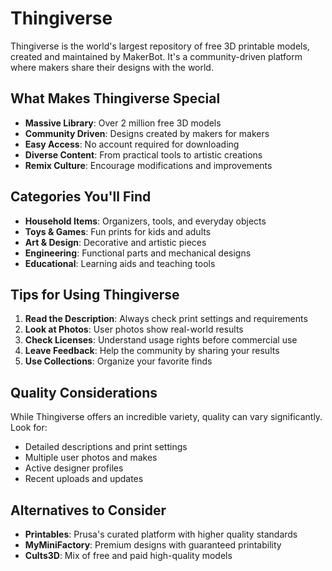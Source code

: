 # Thingiverse

Thingiverse is the world's largest repository of free 3D printable models, created and maintained by MakerBot. It's a community-driven platform where makers share their designs with the world.

## What Makes Thingiverse Special

- **Massive Library**: Over 2 million free 3D models
- **Community Driven**: Designs created by makers for makers
- **Easy Access**: No account required for downloading
- **Diverse Content**: From practical tools to artistic creations
- **Remix Culture**: Encourage modifications and improvements

## Categories You'll Find

- **Household Items**: Organizers, tools, and everyday objects
- **Toys & Games**: Fun prints for kids and adults
- **Art & Design**: Decorative and artistic pieces
- **Engineering**: Functional parts and mechanical designs
- **Educational**: Learning aids and teaching tools

## Tips for Using Thingiverse

1. **Read the Description**: Always check print settings and requirements
2. **Look at Photos**: User photos show real-world results
3. **Check Licenses**: Understand usage rights before commercial use
4. **Leave Feedback**: Help the community by sharing your results
5. **Use Collections**: Organize your favorite finds

## Quality Considerations

While Thingiverse offers an incredible variety, quality can vary significantly. Look for:
- Detailed descriptions and print settings
- Multiple user photos and makes
- Active designer profiles
- Recent uploads and updates

## Alternatives to Consider

- **Printables**: Prusa's curated platform with higher quality standards
- **MyMiniFactory**: Premium designs with guaranteed printability
- **Cults3D**: Mix of free and paid high-quality models
